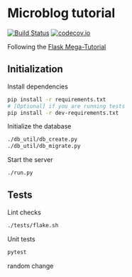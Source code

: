 # Microblog tutorial
[![Build Status](https://travis-ci.org/shages/microblog_tutorial.svg?branch=master)](https://travis-ci.org/shages/microblog_tutorial)
[![codecov.io](https://codecov.io/gh/shages/microblog_tutorial/coverage.svg?branch=master)](https://codecov.io/gh/shages/microblog_tutorial?branch=master)

Following the [Flask Mega-Tutorial](https://blog.miguelgrinberg.com/post/the-flask-mega-tutorial-part-i-hello-world)


## Initialization
Install dependencies
```sh
pip install -r requirements.txt
# [Optional] if you are running tests
pip install -r dev-requirements.txt
```

Initialize the database
```sh
./db_util/db_create.py
./db_util/db_migrate.py
```

Start the server
```sh
./run.py
```


## Tests
Lint checks
```sh
./tests/flake.sh
```

Unit tests
```sh
pytest
```

random change
